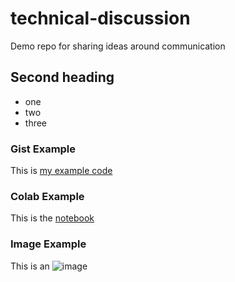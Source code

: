 # technical-discussion
Demo repo for sharing ideas around communication

## Second heading
* one
* two
* three


### Gist Example
This is [my example code](https://gist.github.com/cathy-zheng/dd00c25a37cd4c48bb1adecdd68072bd)

### Colab Example
This is the [notebook](https://colab.research.google.com/drive/10p0XMkCss2744EDKXYvXQFzw51-awU46#scrollTo=eEFBEI_F-6Ne&line=1&uniqifier=1)

### Image Example
This is an ![image](https://github.com/cathy-zheng/technical-discussion/assets/59060962/6ed24101-fe6f-4644-9dc2-ca69e1490483)

